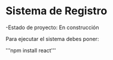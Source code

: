 <h1> Sistema de Registro </h1>

-Estado de proyecto: En construcción

Para ejecutar el sistema debes poner:

'''npm install react'''

